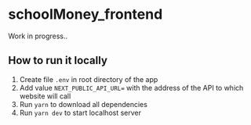 # schoolMoney_frontend

Work in progress..

## How to run it locally

1. Create file `.env` in root directory of the app
2. Add value `NEXT_PUBLIC_API_URL=` with the address of the API to which website will call
3. Run `yarn` to download all dependencies
4. Run `yarn dev` to start localhost server